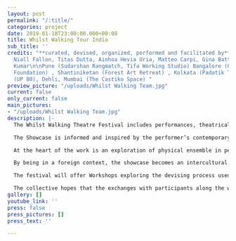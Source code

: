 ```yaml
---
layout: post
permalink: "/:title/"
categories: project
date: 2019-01-18T23:00:00.000+00:00
title: Whilst Walking Tour India
sub_title: ''
credits: "**curated, devised, organized, performed and facilitated by** Julia Vandehof,
  Niall Fallon, Titas Dutta, Ainhoa Hevia Uria, Matteo Carpi, Gina Battle Oliva, Vivek
  Kumar\n\nPune (Sudarshan Rangmatch, Tifa Working Studio) Bangalore (United Arts
  Foundation) , Shantiniketan (Forest Art Retreat) , Kolkata (Padatik Theatre), Agra
  (UP 80), Dehli, Mumbai (The Castiko Space) "
preview_picture: "/uploads/Whilst Walking Team.jpg"
current: false
only_current: false
main_pictures:
- "/uploads/Whilst Walking Team.jpg"
description: |-
  The Whilst Walking Theatre Festival includes performances, theatrical experiments, and workshops, all pointing towards their unique use of a Theatre Lab setting.

  The Showcase is informed and inspired by the performer’s contemporary European contexts, alongside myths and the personal stories of the creators. The collective is for the first time present in front of Indian audiences exploring the universal appeal of creation methods.

  At the heart of the work is an exploration of physical ensemble in performance. By using the body as a physical tool for creation, they explore the idea of a collective unconscious. In connection with their training, they are a group that searches for organic, historical and mythical means of communication through the body in theatre.

  By being in a foreign context, the showcase becomes an intercultural exchange, inviting precise feedback that will develop the company’s strategies to question the function of performance worldwide.

  The festival will offer Workshops exploring the devising process used by the collective. But like with every devising group, the collective has a way of working that is malleable and welcoming to the participation of new members. This is a way for the group to share their methods of theatrical creation with young to mid-career artistes across India to evolve their shared performance vocabulary.

  The collective hopes that the exchanges with participants along the way will subsequently develop even the work that we present in each respective city.
gallery: []
youtube_link: ''
press: false
press_pictures: []
press_text: ''

---
```

